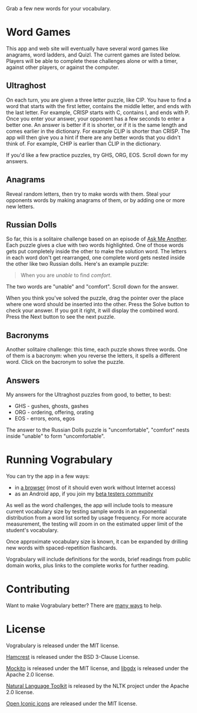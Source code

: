 Grab a few new words for your vocabulary.

Word Games
==========
This app and web site will eventually have several word games like
anagrams, word ladders, and Quizl. The current games are listed below.
Players will be able to complete these challenges alone or with a timer,
against other players, or against the computer.

Ultraghost
----------
On each turn, you are given a three letter puzzle, like CIP. You have to find a word that starts with the first letter, contains the middle letter, and ends with the last letter. For example, CRISP starts with C, contains I, and ends with P. Once you enter your answer, your opponent has a few seconds to enter a better one. An answer is better if it is shorter, or if it is the same length and comes earlier in the dictionary. For example CLIP is shorter than CRISP. The app will then give you a hint if there are any better words that you didn't think of. For example, CHIP is earlier than CLIP in the dictionary.

If you'd like a few practice puzzles, try GHS, ORG, EOS. Scroll down for my answers.

Anagrams
--------
Reveal random letters, then try to make words with them. Steal your opponents
words by making anagrams of them, or by adding one or more new letters.

Russian Dolls
-------------
So far, this is a solitaire challenge based on an episode of [Ask Me Another][ama]. Each puzzle gives a clue with two words highlighted. One of those words gets put completely inside the other to make the solution word. The letters in each word don't get rearranged, one complete word gets nested inside the other like two Russian dolls. Here's an example puzzle:

>When you are *unable* to find *comfort*.

The two words are "unable" and "comfort". Scroll down for the answer.

When you think you've solved the puzzle, drag the pointer over the place where one word should be inserted into the other. Press the Solve button to check your answer. If you got it right, it will display the combined word. Press the Next button to see the next puzzle.

Bacronyms
---------
Another solitaire challenge: this time, each puzzle shows three words. One of
them is a bacronym: when you reverse the letters, it spells a different word.
Click on the bacronym to solve the puzzle.

Answers
-------
My answers for the Ultraghost puzzles from good, to better, to best:
 * GHS - gushes, ghosts, gashes
 * ORG - ordering, offering, orating
 * EOS - errors, eons, egos﻿

The answer to the Russian Dolls puzzle is "uncomfortable", "comfort" nests inside "unable" to form "uncomfortable".

Running Vograbulary
===================
You can try the app in a few ways:
 * in [a browser][browser] (most of it should even work without Internet access)
 * as an Android app, if you join my [beta testers community][testers]

As well as the word challenges, the app will include tools to measure current vocabulary size by testing sample words in an exponential distribution from a word list sorted by usage frequency. For more accurate measurement, the testing will zoom in on the estimated upper limit of the student's vocabulary. 

Once approximate vocabulary size is known, it can be expanded by drilling new words with spaced-repetition flashcards. 

Vograbulary will include definitions for the words, brief readings from public domain works, plus links to the complete works for further reading.

Contributing
============
Want to make Vograbulary better? There are [many ways][contributing] to help.

License
=======
Vograbulary is released under the MIT license.

[Hamcrest][hamcrest] is released under the BSD 3-Clause License.

[Mockito][mockito] is released under the MIT license, and [libgdx][libgdx] is released under the Apache 2.0 license.

[Natural Language Toolkit][nltk] is released by the NLTK project under the Apache 2.0 license.

[Open Iconic icons][icons] are released under the MIT license.

[browser]: http://donkirkby.github.io/vograbulary/run/
[testers]: https://plus.google.com/u/0/communities/103264778621024783530
[contributing]: https://github.com/donkirkby/vograbulary/blob/master/CONTRIBUTING.md
[hamcrest]: http://hamcrest.org/JavaHamcrest/
[mockito]: https://code.google.com/p/mockito/
[libgdx]: http://libgdx.badlogicgames.com/
[nltk]: http://nltk.org/
[icons]: https://github.com/iconic/open-iconic
[ama]: http://www.npr.org/2014/01/30/268462155/russian-dolls
